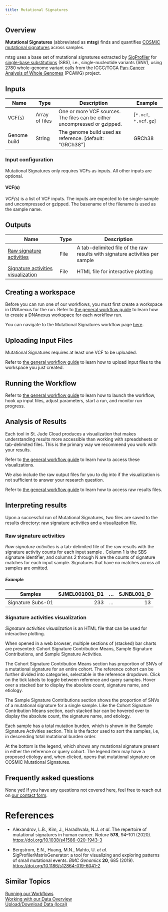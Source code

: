 ```yaml
---
title: Mutational Signatures
---
```


## Overview

**Mutational Signatures** (abbreviated as **mtsg**) finds and quantifies
[COSMIC mutational signatures] across samples.

mtsg uses a base set of mutational signatures extracted by [SigProfiler] for
[single-base substitutions] (SBS), i.e., single-nucleotide variants (SNV),
using 2780 whole-genome variant calls from the ICGC/TCGA [Pan-Cancer Analysis
of Whole Genomes] (PCAWG) project.

[COSMIC mutational signatures]: https://cancer.sanger.ac.uk/cosmic/signatures
[SigProfiler]: https://cancer.sanger.ac.uk/cosmic/signatures/sigprofiler.tt
[single-base substitutions]: https://cancer.sanger.ac.uk/cosmic/signatures/SBS/index.tt
[Pan-Cancer Analysis of Whole Genomes]: https://dcc.icgc.org/pcawg

## Inputs

| Name                           | Type           | Description                                                               | Example               |
|--------------------------------|----------------|---------------------------------------------------------------------------|-----------------------|
| [VCF(s)]                       | Array of files | One or more VCF sources. The files can be either uncompressed or gzipped. | [`*.vcf`, `*.vcf.gz`] |
| Genome build                   | String         | The genome build used as reference. [default: "GRCh38"]                   | GRCh38                |

[VCF(s)]: #vcfs

### Input configuration

Mutational Signatures only requires VCFs as inputs. All other inputs are
optional.

<h4 id="VCF(s)">VCF(s)</h4>

_VCF(s)_ is a list of VCF inputs. The inputs are expected to be single-sample
and uncompressed or gzipped. The basename of the filename is used as the
sample name.

## Outputs

| Name                                 | Type | Description                                                                  |
|--------------------------------------|------|------------------------------------------------------------------------------|
| [Raw signature activities]           | File | A tab-delimited file of the raw results with signature activities per sample |
| [Signature activities visualization] | File | HTML file for interactive plotting                                           |

[Raw signature activities]: #raw-signature-activities
[Signature activities visualization]: #signature-activities-visualization

## Creating a workspace

Before you can run one of our workflows, you must first create a workspace in
DNAnexus for the run. Refer to [the general workflow
guide](../../analyzing-data/running-sj-workflows/#getting-started) to learn how to create a
DNAnexus workspace for each workflow run.

You can navigate to the Mutational Signatures workflow page
[here](https://platform.stjude.cloud/workflows/mutational_signatures).

## Uploading Input Files

Mutational Signatures requires at least one VCF to be uploaded.

Refer to [the general workflow
guide](../../analyzing-data/running-sj-workflows/#uploading-files) to learn how to upload input
files to the workspace you just created.

## Running the Workflow

Refer to [the general workflow
guide](../../analyzing-data/running-sj-workflows/#running-the-workflow) to learn how to launch
the workflow, hook up input files, adjust parameters, start a run, and
monitor run progress.

## Analysis of Results

Each tool in St. Jude Cloud produces a visualization that makes understanding
results more accessible than working with spreadsheets or tab-delimited
files. This is the primary way we recommend you work with your results.

Refer to [the general workflow
guide](../../analyzing-data/running-sj-workflows/#custom-visualizations) to learn how to access
these visualizations.

We also include the raw output files for you to dig into if the visualization
is not sufficient to answer your research question.

Refer to [the general workflow
guide](../../analyzing-data/running-sj-workflows/#raw-results-files) to learn how to access raw
results files.

## Interpreting results

Upon a successful run of Mutational Signatures, two files are saved to the
results directory: raw signature activities and a visualization file.

### Raw signature activities

_Raw signature activities_ is a tab-delimited file of the raw results with
the signature activity counts for each input sample . Column 1 is the SBS
signature identifier, and columns 2 through N are the counts of signature
matches for each input sample. Signatures that have no matches across all
samples are omitted.

<h5>Example</h5>


| Samples           | SJMEL001001_D1 | … | SJNBL001_D |
|-------------------|---------------:|:-:|-----------:|
| Signature Subs-01 |            233 | … |         13 |


### Signature activities visualization

_Signature activities visualization_ is an HTML file that can be used for
interactive plotting.

When opened in a web browser, multiple sections of (stacked) bar charts are
presented: Cohort Signature Contribution Means, Sample Signature
Contributions, and Sample Signature Activities.

The Cohort Signature Contribution Means section has proportion of SNVs of a
mutational signature for an entire cohort. The reference cohort can be
further divided into categories, selectable in the reference dropdown. Click
on the tick labels to toggle between reference and query samples. Hover over
a stacked bar to display the absolute count, signature name, and etiology.

The Sample Signature Contributions section shows the proportion of SNVs of a
mutational signature for a single sample. Like the Cohort Signature
Contribution Means section, each stacked bar can be hovered over to display
the absolute count, the signature name, and etiology.

Each sample has a total mutation burden, which is shown in the Sample
Signature Activities section. This is the factor used to sort the samples,
i.e, in descending total mutational burden order.

At the bottom is the legend, which shows any mutational signature present in
either the reference or query cohort. The legend item may have a proposed
etiology and, when clicked, opens that mutational signature on COSMIC
Mutational Signatures.

## Frequently asked questions

None yet! If you have any questions not covered here, feel free to reach out
on [our contact
form](https://hospital.stjude.org/apps/forms/fb/st-jude-cloud-contact/).

# References

  * Alexandrov, L.B., Kim, J., Haradhvala, N.J. _et al_. The repertoire of
    mutational signatures in human cancer. _Nature_ **578**, 94–101 (2020).
    https://doi.org/10.1038/s41586-020-1943-3

  * Bergstrom, E.N., Huang, M.N., Mahto, U. _et al_.
    SigProfilerMatrixGenerator: a tool for visualizing and exploring patterns
    of small mutational events. _BMC Genomics_ **20**, 685 (2019).
    https://doi.org/10.1186/s12864-019-6041-2

## Similar Topics

[Running our Workflows](../../analyzing-data/running-sj-workflows)  
[Working with our Data Overview](../../managing-data/working-with-our-data)   
[Upload/Download Data (local)](../../managing-data/upload-local)  

[10.1186/s13073-018-0539-0]: https://doi.org/10.1186/s13073-018-0539-0
[29695279]: https://www.ncbi.nlm.nih.gov/pubmed/29695279

[mtsg]: https://github.com/stjude/mtsg
